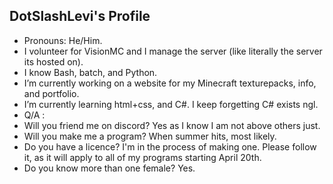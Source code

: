 ## DotSlashLevi's Profile
- Pronouns: He/Him.
- I volunteer for VisionMC and I manage the server (like literally the server its hosted on).
- I know Bash, batch, and Python.
- I’m currently working on a website for my Minecraft texturepacks, info, and portfolio.
- I’m currently learning html+css, and C#. I keep forgetting C# exists ngl.
- Q/A :
-   Will you friend me on discord? Yes as I know I am not above others just.
-   Will you make me a program? When summer hits, most likely.
-   Do you have a licence? I'm in the process of making one. Please follow it, as it will apply to all of my programs starting April 20th.
-   Do you know more than one female? Yes.
